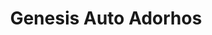 ---
title: "Genesis Auto Adorhos"
url: /santiago/genesis-auto-adorhos/
shop: reparación de automóviles
---